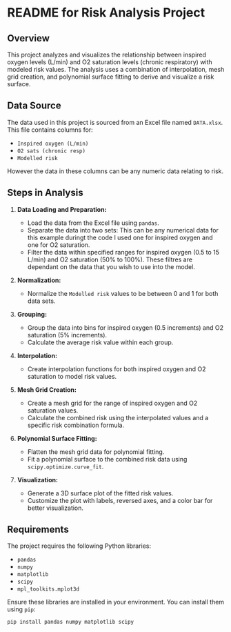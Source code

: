 # README for Risk Analysis Project

## Overview

This project analyzes and visualizes the relationship between inspired oxygen levels (L/min) and O2 saturation levels (chronic respiratory) with modeled risk values. The analysis uses a combination of interpolation, mesh grid creation, and polynomial surface fitting to derive and visualize a risk surface.

## Data Source

The data used in this project is sourced from an Excel file named `DATA.xlsx`. This file contains columns for:
- `Inspired oxygen (L/min)`
- `O2 sats (chronic resp)`
- `Modelled risk`

However the data in these columns can be any numeric data relating to risk.

## Steps in Analysis

1. **Data Loading and Preparation:**
   - Load the data from the Excel file using `pandas`.
   - Separate the data into two sets: This can be any numerical data for this example duringt the code I used one for inspired oxygen and one for O2 saturation. 
   - Filter the data within specified ranges for inspired oxygen (0.5 to 15 L/min) and O2 saturation (50% to 100%). These filtres are dependant on the data that you wish to use into the model.

2. **Normalization:**
   - Normalize the `Modelled risk` values to be between 0 and 1 for both data sets.

3. **Grouping:**
   - Group the data into bins for inspired oxygen (0.5 increments) and O2 saturation (5% increments).
   - Calculate the average risk value within each group.

4. **Interpolation:**
   - Create interpolation functions for both inspired oxygen and O2 saturation to model risk values.

5. **Mesh Grid Creation:**
   - Create a mesh grid for the range of inspired oxygen and O2 saturation values.
   - Calculate the combined risk using the interpolated values and a specific risk combination formula.

6. **Polynomial Surface Fitting:**
   - Flatten the mesh grid data for polynomial fitting.
   - Fit a polynomial surface to the combined risk data using `scipy.optimize.curve_fit`.

7. **Visualization:**
   - Generate a 3D surface plot of the fitted risk values.
   - Customize the plot with labels, reversed axes, and a color bar for better visualization.

## Requirements

The project requires the following Python libraries:
- `pandas`
- `numpy`
- `matplotlib`
- `scipy`
- `mpl_toolkits.mplot3d`

Ensure these libraries are installed in your environment. You can install them using `pip`:
```sh
pip install pandas numpy matplotlib scipy
